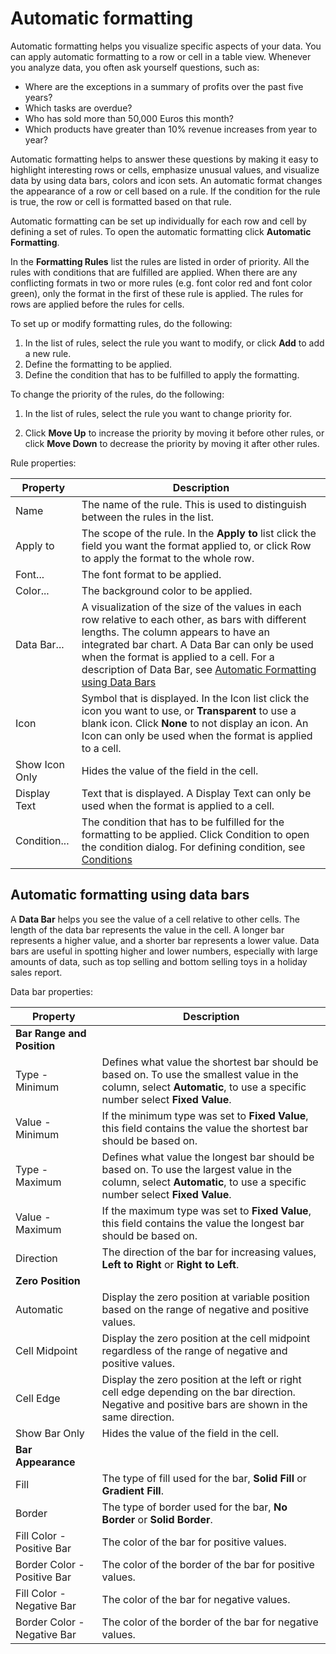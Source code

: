 # Automatic formatting

Automatic formatting helps you visualize specific aspects of your data. You can apply automatic formatting to a row or cell in a table view. Whenever you analyze data, you often ask yourself questions, such as:

* Where are the exceptions in a summary of profits over the past five years?
* Which tasks are overdue?
* Who has sold more than 50,000 Euros this month?
* Which products have greater than 10% revenue increases from year to year?

Automatic formatting helps to answer these questions by making it easy to highlight interesting rows or cells, emphasize unusual values, and visualize data by using data bars, colors and icon sets. An automatic format changes the appearance of a row or cell based on a rule. If the condition for the rule is true, the row or cell is formatted based on that rule.

Automatic formatting can be set up individually for each row and cell by defining a set of rules. To open the automatic formatting click **Automatic Formatting**.  

In the **Formatting Rules** list the rules are listed in order of priority. All the rules with conditions that are fulfilled are applied. When there are any conflicting formats in two or more rules (e.g. font color red and font color green), only the format in the first of these rule is applied. The rules for rows are applied before the rules for cells.

To set up or modify formatting rules, do the following:

1. In the list of rules, select the rule you want to modify, or click **Add** to add a new rule.
2. Define the formatting to be applied.
3. Define the condition that has to be fulfilled to apply the formatting.

To change the priority of the rules, do the following:

1.  In the list of rules, select the rule you want to change priority for.

2.  Click **Move Up** to increase the priority by moving it before other rules, or click **Move Down** to decrease the priority by moving it after other rules.

Rule properties:

| Property       | Description |
| -------------- | ----------- |
| Name           | The name of the rule. This is used to distinguish between the rules in the list. |
| Apply to       | The scope of the rule. In the **Apply to** list click the field you want the format applied to, or click Row to apply the format to the whole row. |
| Font...        | The font format to be applied. |
| Color...       | The background color to be applied. |
| Data Bar...    | A visualization of the size of the values in each row relative to each other, as bars with different lengths. The column appears to have an integrated bar chart. A Data Bar can only be used when the format is applied to a cell. For a description of Data Bar, see [Automatic Formatting using Data Bars](automatic-formatting.md "Automatic Formatting using Data Bars") |
| Icon           | Symbol that is displayed. In the Icon list click the icon you want to use, or **Transparent** to use a blank icon. Click **None** to not display an icon. An Icon can only be used when the format is applied to a cell. |
| Show Icon Only | Hides the value of the field in the cell. |
| Display Text   | Text that is displayed. A Display Text can only be used when the format is applied to a cell. |
| Condition...   | The condition that has to be fulfilled for the formatting to be applied. Click Condition to open the condition dialog. For defining condition, see [Conditions](conditions/index.md "Conditions") |

## Automatic formatting using data bars

A **Data Bar** helps you see the value of a cell relative to other cells. The length of the data bar represents the value in the cell. A longer bar represents a higher value, and a shorter bar represents a lower value. Data bars are useful in spotting higher and lower numbers, especially with large amounts of data, such as top selling and bottom selling toys in a holiday sales report.</font>

Data bar properties:

| Property                    | Description |
| --------------------------- | ----------- |
| **Bar Range and Position**  | |
| Type - Minimum              | Defines what value the shortest bar should be based on. To use the smallest value in the column, select **Automatic**, to use a specific number select **Fixed Value**. |
| Value - Minimum             | If the minimum type was set to **Fixed Value**, this field contains the value the shortest bar should be based on. |
| Type - Maximum              | Defines what value the longest bar should be based on. To use the largest value in the column, select **Automatic**, to use a specific number select **Fixed Value**. |
| Value - Maximum             | If the maximum type was set to **Fixed Value**, this field contains the value the longest bar should be based on. |
| Direction                   | The direction of the bar for increasing values, **Left to Right** or **Right to Left**. |
| **Zero Position**           | |
| Automatic                   | Display the zero position at variable position based on the range of negative and positive values. |
| Cell Midpoint               | Display the zero position at the cell midpoint regardless of the range of negative and positive values. |
| Cell Edge                   | Display the zero position at the left or right cell edge depending on the bar direction. Negative and positive bars are shown in the same direction. |
| Show Bar Only               | Hides the value of the field in the cell. |
| **Bar Appearance**          | |
| Fill                        | The type of fill used for the bar, **Solid Fill** or **Gradient Fill**. |
| Border                      | The type of border used for the bar, **No Border** or **Solid Border**. |
| Fill Color - Positive Bar   | The color of the bar for positive values. |
| Border Color - Positive Bar | The color of the border of the bar for positive values. |
| Fill Color - Negative Bar   | The color of the bar for negative values. |
| Border Color - Negative Bar | The color of the border of the bar for negative values. |
